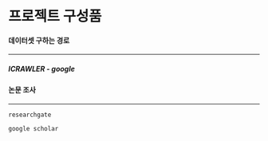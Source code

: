 # 프로젝트 구성품







#### 데이터셋 구하는 경로

<hr>

##### ICRAWLER - google



#### 논문 조사

<hr>

```researchgate```

```google scholar```



